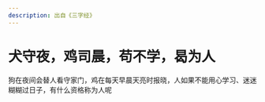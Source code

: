 ```yaml
---
description: 出自《三字经》
---
```


# 犬守夜，鸡司晨，苟不学，曷为人

狗在夜间会替人看守家门，鸡在每天早晨天亮时报晓，人如果不能用心学习、迷迷糊糊过日子，有什么资格称为人呢
